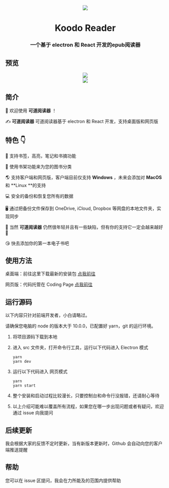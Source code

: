 <div align="center" width="128px" height="128px">
<img src="https://i.loli.net/2020/03/28/9glPFj2HrbdSYIC.png" />
</div>

  <h1 align="center">
    Koodo Reader
  </h1>
  <h3 align="center">
    一个基于 electron 和 React 开发的epub阅读器
  </h3>

## 预览

<div align="center">
  <img src="https://i.loli.net/2020/03/23/jenEPUIuVJzC6bX.jpg" >
  <br/>
  <img src="https://i.loli.net/2020/03/23/UpVulqMBXRcEtJG.jpg" >
</div>

## 简介

👏 欢迎使用 **可道阅读器** ！

✍️ **可道阅读器** 可道阅读器基于 electron 和 React  开发，支持桌面版和网页版

## 特色 👇

📝 支持书签，高亮，笔记和书摘功能

🌉 使用书架功能来为您的图书分类

🌎 支持客户端和网页版，客户端目前仅支持 **Windows** ，未来会添加对 **MacOS** 和 **Linux **的支持

💻 安全的备份和恢复您所有的数据

🖥 通过把备份文件保存到 OneDrive, iCloud, Dropbox 等网盘的本地文件夹，实现同步

🌱 当然 **可道阅读器** 仍然很年轻并且有一些缺陷，但有你的支持它一定会越来越好 🏃

😘 快去添加你的第一本电子书吧

## 使用方法

桌面端：前往这里下载最新的安装包 [点我前往](https://github.com/troyeguo/koodo-reader/releases)

网页版：代码托管在 Coding Page [点我前往](https://reader.102410.xyz)

## 运行源码

以下内容只针对前端开发者，小白请略过。

请确保您电脑的 node 的版本大于 10.0.0，已配置好 yarn，git 的运行环境。

1. 将项目源码下载到本地

2. 进入 src 文件夹，打开命令行工具，运行以下代码进入 Electron 模式

   ```
   yarn
   yarn dev
   ```

3. 运行以下代码进入 网页模式

   ```
   yarn
   yarn start
   ```

4. 整个安装和启动过程比较漫长，只要控制台和命令行没报错，还请耐心等待

5. 以上介绍可能难以覆盖所有流程，如果您在哪一步出现问题或者有疑问，欢迎通过 issue 向我提问

## 后续更新

我会根据大家的反馈不定时更新，当有新版本更新时，Github 会自动向您的客户端推送提醒

## 帮助

您可以在 issue 区提问，我会在力所能及的范围内提供帮助
